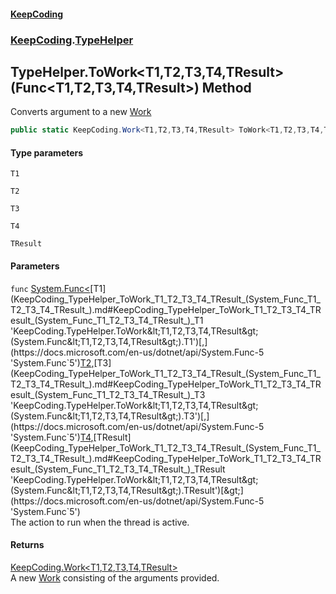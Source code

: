 #### [KeepCoding](index.md 'index')
### [KeepCoding](KeepCoding.md 'KeepCoding').[TypeHelper](KeepCoding_TypeHelper.md 'KeepCoding.TypeHelper')
## TypeHelper.ToWork&lt;T1,T2,T3,T4,TResult&gt;(Func&lt;T1,T2,T3,T4,TResult&gt;) Method
Converts argument to a new [Work](KeepCoding_Work.md 'KeepCoding.Work')
```csharp
public static KeepCoding.Work<T1,T2,T3,T4,TResult> ToWork<T1,T2,T3,T4,TResult>(this System.Func<T1,T2,T3,T4,TResult> func);
```
#### Type parameters
<a name='KeepCoding_TypeHelper_ToWork_T1_T2_T3_T4_TResult_(System_Func_T1_T2_T3_T4_TResult_)_T1'></a>
`T1`  
  
<a name='KeepCoding_TypeHelper_ToWork_T1_T2_T3_T4_TResult_(System_Func_T1_T2_T3_T4_TResult_)_T2'></a>
`T2`  
  
<a name='KeepCoding_TypeHelper_ToWork_T1_T2_T3_T4_TResult_(System_Func_T1_T2_T3_T4_TResult_)_T3'></a>
`T3`  
  
<a name='KeepCoding_TypeHelper_ToWork_T1_T2_T3_T4_TResult_(System_Func_T1_T2_T3_T4_TResult_)_T4'></a>
`T4`  
  
<a name='KeepCoding_TypeHelper_ToWork_T1_T2_T3_T4_TResult_(System_Func_T1_T2_T3_T4_TResult_)_TResult'></a>
`TResult`  
  
#### Parameters
<a name='KeepCoding_TypeHelper_ToWork_T1_T2_T3_T4_TResult_(System_Func_T1_T2_T3_T4_TResult_)_func'></a>
`func` [System.Func&lt;](https://docs.microsoft.com/en-us/dotnet/api/System.Func-5 'System.Func`5')[T1](KeepCoding_TypeHelper_ToWork_T1_T2_T3_T4_TResult_(System_Func_T1_T2_T3_T4_TResult_).md#KeepCoding_TypeHelper_ToWork_T1_T2_T3_T4_TResult_(System_Func_T1_T2_T3_T4_TResult_)_T1 'KeepCoding.TypeHelper.ToWork&lt;T1,T2,T3,T4,TResult&gt;(System.Func&lt;T1,T2,T3,T4,TResult&gt;).T1')[,](https://docs.microsoft.com/en-us/dotnet/api/System.Func-5 'System.Func`5')[T2](KeepCoding_TypeHelper_ToWork_T1_T2_T3_T4_TResult_(System_Func_T1_T2_T3_T4_TResult_).md#KeepCoding_TypeHelper_ToWork_T1_T2_T3_T4_TResult_(System_Func_T1_T2_T3_T4_TResult_)_T2 'KeepCoding.TypeHelper.ToWork&lt;T1,T2,T3,T4,TResult&gt;(System.Func&lt;T1,T2,T3,T4,TResult&gt;).T2')[,](https://docs.microsoft.com/en-us/dotnet/api/System.Func-5 'System.Func`5')[T3](KeepCoding_TypeHelper_ToWork_T1_T2_T3_T4_TResult_(System_Func_T1_T2_T3_T4_TResult_).md#KeepCoding_TypeHelper_ToWork_T1_T2_T3_T4_TResult_(System_Func_T1_T2_T3_T4_TResult_)_T3 'KeepCoding.TypeHelper.ToWork&lt;T1,T2,T3,T4,TResult&gt;(System.Func&lt;T1,T2,T3,T4,TResult&gt;).T3')[,](https://docs.microsoft.com/en-us/dotnet/api/System.Func-5 'System.Func`5')[T4](KeepCoding_TypeHelper_ToWork_T1_T2_T3_T4_TResult_(System_Func_T1_T2_T3_T4_TResult_).md#KeepCoding_TypeHelper_ToWork_T1_T2_T3_T4_TResult_(System_Func_T1_T2_T3_T4_TResult_)_T4 'KeepCoding.TypeHelper.ToWork&lt;T1,T2,T3,T4,TResult&gt;(System.Func&lt;T1,T2,T3,T4,TResult&gt;).T4')[,](https://docs.microsoft.com/en-us/dotnet/api/System.Func-5 'System.Func`5')[TResult](KeepCoding_TypeHelper_ToWork_T1_T2_T3_T4_TResult_(System_Func_T1_T2_T3_T4_TResult_).md#KeepCoding_TypeHelper_ToWork_T1_T2_T3_T4_TResult_(System_Func_T1_T2_T3_T4_TResult_)_TResult 'KeepCoding.TypeHelper.ToWork&lt;T1,T2,T3,T4,TResult&gt;(System.Func&lt;T1,T2,T3,T4,TResult&gt;).TResult')[&gt;](https://docs.microsoft.com/en-us/dotnet/api/System.Func-5 'System.Func`5')  
The action to run when the thread is active.
  
#### Returns
[KeepCoding.Work&lt;](KeepCoding_Work_T1_T2_T3_T4_TResult_.md 'KeepCoding.Work&lt;T1,T2,T3,T4,TResult&gt;')[T1](KeepCoding_TypeHelper_ToWork_T1_T2_T3_T4_TResult_(System_Func_T1_T2_T3_T4_TResult_).md#KeepCoding_TypeHelper_ToWork_T1_T2_T3_T4_TResult_(System_Func_T1_T2_T3_T4_TResult_)_T1 'KeepCoding.TypeHelper.ToWork&lt;T1,T2,T3,T4,TResult&gt;(System.Func&lt;T1,T2,T3,T4,TResult&gt;).T1')[,](KeepCoding_Work_T1_T2_T3_T4_TResult_.md 'KeepCoding.Work&lt;T1,T2,T3,T4,TResult&gt;')[T2](KeepCoding_TypeHelper_ToWork_T1_T2_T3_T4_TResult_(System_Func_T1_T2_T3_T4_TResult_).md#KeepCoding_TypeHelper_ToWork_T1_T2_T3_T4_TResult_(System_Func_T1_T2_T3_T4_TResult_)_T2 'KeepCoding.TypeHelper.ToWork&lt;T1,T2,T3,T4,TResult&gt;(System.Func&lt;T1,T2,T3,T4,TResult&gt;).T2')[,](KeepCoding_Work_T1_T2_T3_T4_TResult_.md 'KeepCoding.Work&lt;T1,T2,T3,T4,TResult&gt;')[T3](KeepCoding_TypeHelper_ToWork_T1_T2_T3_T4_TResult_(System_Func_T1_T2_T3_T4_TResult_).md#KeepCoding_TypeHelper_ToWork_T1_T2_T3_T4_TResult_(System_Func_T1_T2_T3_T4_TResult_)_T3 'KeepCoding.TypeHelper.ToWork&lt;T1,T2,T3,T4,TResult&gt;(System.Func&lt;T1,T2,T3,T4,TResult&gt;).T3')[,](KeepCoding_Work_T1_T2_T3_T4_TResult_.md 'KeepCoding.Work&lt;T1,T2,T3,T4,TResult&gt;')[T4](KeepCoding_TypeHelper_ToWork_T1_T2_T3_T4_TResult_(System_Func_T1_T2_T3_T4_TResult_).md#KeepCoding_TypeHelper_ToWork_T1_T2_T3_T4_TResult_(System_Func_T1_T2_T3_T4_TResult_)_T4 'KeepCoding.TypeHelper.ToWork&lt;T1,T2,T3,T4,TResult&gt;(System.Func&lt;T1,T2,T3,T4,TResult&gt;).T4')[,](KeepCoding_Work_T1_T2_T3_T4_TResult_.md 'KeepCoding.Work&lt;T1,T2,T3,T4,TResult&gt;')[TResult](KeepCoding_TypeHelper_ToWork_T1_T2_T3_T4_TResult_(System_Func_T1_T2_T3_T4_TResult_).md#KeepCoding_TypeHelper_ToWork_T1_T2_T3_T4_TResult_(System_Func_T1_T2_T3_T4_TResult_)_TResult 'KeepCoding.TypeHelper.ToWork&lt;T1,T2,T3,T4,TResult&gt;(System.Func&lt;T1,T2,T3,T4,TResult&gt;).TResult')[&gt;](KeepCoding_Work_T1_T2_T3_T4_TResult_.md 'KeepCoding.Work&lt;T1,T2,T3,T4,TResult&gt;')  
A new [Work](KeepCoding_Work.md 'KeepCoding.Work') consisting of the arguments provided.
